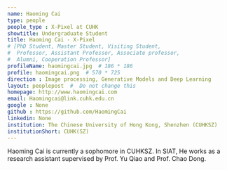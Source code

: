 ```yaml
---
name: Haoming Cai
type: people
people_type : X-Pixel at CUHK
showtitle: Undergraduate Student
title: Haoming Cai - X-Pixel
# [PhD Student, Master Student, Visiting Student,
#  Professor, Assistant Professor, Associate professor,
#  Alumni, Cooperation Professor]
profileName: haomingcai.jpg  # 186 * 186
profile: haomingcai.png  # 570 * 725
direction : Image processing, Generative Models and Deep Learning
layout: peoplepost  #  Do not change this
homepage: http://www.haomingcai.com
email: Haomingcai@link.cuhk.edu.cn
google : None
github : https://github.com/HaomingCai
linkedin: None
institution: The Chinese University of Hong Kong, Shenzhen (CUHKSZ)
institutionShort: CUHK(SZ)
---
```

Haoming Cai is currently a sophomore in CUHKSZ. In SIAT, He works as a research assistant supervised by Prof. Yu Qiao and Prof. Chao Dong. 